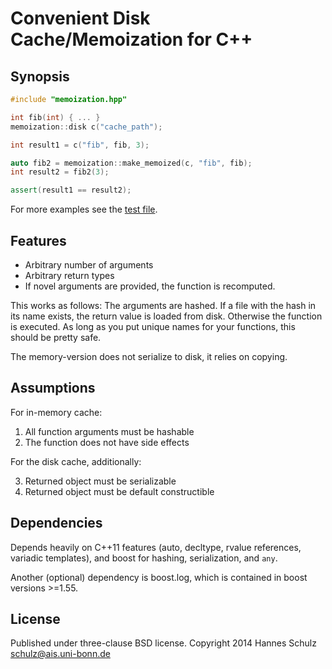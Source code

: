 Convenient Disk Cache/Memoization for C++
=========================================

Synopsis
--------

```c++
#include "memoization.hpp"

int fib(int) { ... }
memoization::disk c("cache_path");

int result1 = c("fib", fib, 3);

auto fib2 = memoization::make_memoized(c, "fib", fib);
int result2 = fib2(3);

assert(result1 == result2);
```

For more examples see the [test file](test_cache.cpp).

Features
--------
- Arbitrary number of arguments 
- Arbitrary return types
- If novel arguments are provided, the function is recomputed.

This works as follows: The arguments are hashed. If a file with the hash in its
name exists, the return value is loaded from disk. Otherwise the function is
executed.  As long as you put unique names for your functions, this should be
pretty safe.

The memory-version does not serialize to disk, it relies on copying.


Assumptions
-----------
For in-memory cache:

1. All function arguments must be hashable
2. The function does not have side effects

For the disk cache, additionally:

3. Returned object must be serializable
4. Returned object must be default constructible


Dependencies
------------

Depends heavily on C++11 features (auto, decltype, rvalue references,
variadic templates), and boost for hashing, serialization, and `any`.

Another (optional) dependency is boost.log, which is contained
in boost versions >=1.55.


License
-------
 
Published under three-clause BSD license.
Copyright 2014 Hannes Schulz <schulz@ais.uni-bonn.de>
